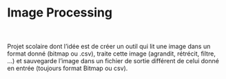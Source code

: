 # Image Processing
<br><br>
Projet scolaire dont l’idée est de créer un outil qui lit une image dans un format donné (bitmap ou .csv), traite cette
image (agrandit, rétrécit, filtre, …) et sauvegarde l’image dans un fichier de sortie différent de celui donné
en entrée (toujours format Bitmap ou csv). 